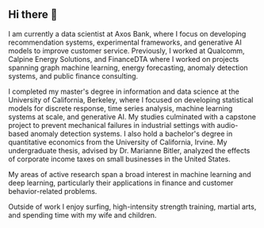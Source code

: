 ## Hi there 👋

I am currently a data scientist at Axos Bank, where I focus on developing recommendation systems, experimental frameworks, and generative AI models to improve customer service. Previously, I worked at Qualcomm, Calpine Energy Solutions, and FinanceDTA where I worked on projects spanning graph machine learning, energy forecasting, anomaly detection systems, and public finance consulting.

I completed my master's degree in information and data science at the University of California, Berkeley, where I focused on developing statistical models for discrete response, time series analysis, machine learning systems at scale, and generative AI. My studies culminated with a capstone project to prevent mechanical failures in industrial settings with audio-based anomaly detection systems. I also hold a bachelor's degree in quantitative economics from the University of California, Irvine. My undergraduate thesis, advised by Dr. Marianne Bitler, analyzed the effects of corporate income taxes on small businesses in the United States.

My areas of active research span a broad interest in machine learning and deep learning, particularly their applications in finance and customer behavior-related problems.

Outside of work I enjoy surfing, high-intensity strength training, martial arts, and spending time with my wife and children.

<!--
**JorgeBonillaSD/JorgeBonillaSD** is a ✨ _special_ ✨ repository because its `README.md` (this file) appears on your GitHub profile.

Here are some ideas to get you started:

- 🔭 I’m currently working on ...
- 🌱 I’m currently learning ...
- 👯 I’m looking to collaborate on ...
- 🤔 I’m looking for help with ...
- 💬 Ask me about ...
- 📫 How to reach me: ...
- 😄 Pronouns: ...
- ⚡ Fun fact: ...
-->
